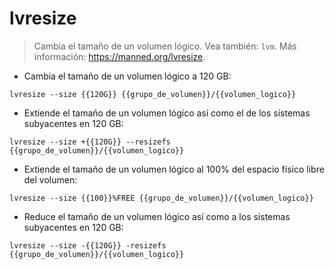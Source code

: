 # lvresize

> Cambia el tamaño de un volumen lógico.
> Vea también: `lvm`.
> Más información: <https://manned.org/lvresize>.

- Cambia el tamaño de un volumen lógico a 120 GB:

`lvresize --size {{120G}} {{grupo_de_volumen}}/{{volumen_logico}}`

- Extiende el tamaño de un volumen lógico así como el de los sistemas subyacentes en 120 GB:

`lvresize --size +{{120G}} --resizefs {{grupo_de_volumen}}/{{volumen_logico}}`

- Extiende el tamaño de un volumen lógico al 100% del espacio físico libre del volumen:

`lvresize --size {{100}}%FREE {{grupo_de_volumen}}/{{volumen_logico}}`

- Reduce el tamaño de un volumen lógico así como a los sistemas subyacentes en 120 GB:

`lvresize --size -{{120G}} -resizefs {{grupo_de_volumen}}/{{volumen_logico}}`
